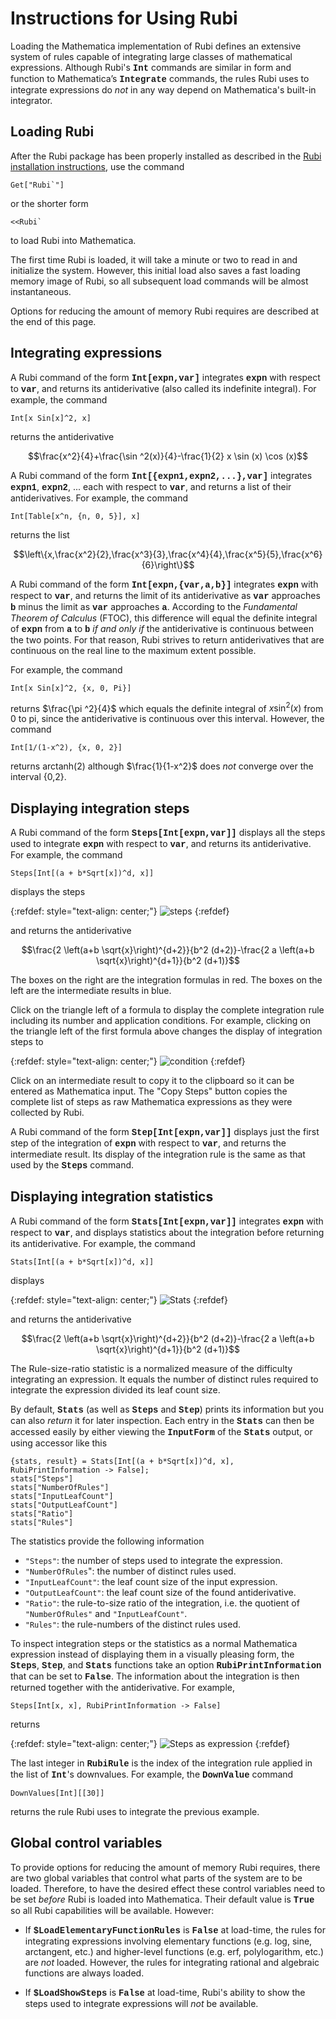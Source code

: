 # Instructions for Using Rubi

Loading the Mathematica implementation of Rubi defines an extensive system of rules capable of integrating large classes of mathematical expressions.  Although Rubi's **<font face="courier">Int</font>** commands are similar in form and function to Mathematica’s **<font face="courier">Integrate</font>** commands, the rules Rubi uses to integrate expressions do *not* in any way depend on Mathematica's built-in integrator.


## Loading Rubi

After the Rubi package has been properly installed as described in the [Rubi installation instructions](https://rulebasedintegration.org/downloadRubi.html), use the command

```mma
Get["Rubi`"]
```
or the shorter form

```mma
<<Rubi`
```
to load Rubi into Mathematica.

The first time Rubi is loaded, it will take a minute or two to read in and initialize the system.  However, this initial load also saves a fast loading memory image of Rubi, so all subsequent load commands will be almost instantaneous.

Options for reducing the amount of memory Rubi requires are described at the end of this page.


## Integrating expressions

A Rubi command of the form **<font face="courier">Int[expn,var]</font>** integrates **<font face="courier">expn</font>** with respect to **<font face="courier">var</font>**, and returns its antiderivative (also called its indefinite integral).  For example, the command
```mma
Int[x Sin[x]^2, x]
```
returns the antiderivative


$$\frac{x^2}{4}+\frac{\sin ^2(x)}{4}-\frac{1}{2} x \sin (x) \cos (x)$$

A Rubi command of the form **<font face="courier">Int[{expn1,expn2,...},var]</font>** integrates **<font face="courier">expn1</font>**, **<font face="courier">expn2</font>**, ... each with respect to **<font face="courier">var</font>**, and returns a list of their antiderivatives.  For example, the command

```mma
Int[Table[x^n, {n, 0, 5}], x]
```
returns the list

$$\left\{x,\frac{x^2}{2},\frac{x^3}{3},\frac{x^4}{4},\frac{x^5}{5},\frac{x^6}{6}\right\}$$

A Rubi command of the form **<font face="courier">Int[expn,{var,a,b}]</font>** integrates **<font face="courier">expn</font>** with respect to **<font face="courier">var</font>**, and returns the limit of its antiderivative as **<font face="courier">var</font>** approaches **<font face="courier">b</font>** minus the limit as **<font face="courier">var</font>** approaches **<font face="courier">a</font>**.  According to the *Fundamental Theorem of Calculus* (FTOC), this difference will equal the definite integral of **<font face="courier">expn</font>** from **<font face="courier">a</font>** to **<font face="courier">b</font>** *if and only if* the antiderivative is continuous between the two points.  For that reason, Rubi strives to return antiderivatives that are continuous on the real line to the maximum extent possible.

For example, the command

```mma
Int[x Sin[x]^2, {x, 0, Pi}]
```
returns $\frac{\pi ^2}{4}$ which equals the definite integral of $x \sin ^2(x)$ from 0 to pi, since the antiderivative is continuous over this interval.  However, the command

```mma
Int[1/(1-x^2), {x, 0, 2}]
```
returns arctanh(2) although $\frac{1}{1-x^2}$ does *not* converge over the interval {0,2}.


## Displaying integration steps

A Rubi command of the form **<font face="courier">Steps[Int[expn,var]]</font>** displays all the steps used to integrate **<font face="courier">expn</font>** with respect to **<font face="courier">var</font>**, and returns its antiderivative.  For example, the command

```mma
Steps[Int[(a + b*Sqrt[x])^d, x]]
```
displays the steps

{:refdef: style="text-align: center;"}
![steps](https://rulebasedintegration.org/RubiScreenShots/integrationSteps1.png)
{:refdef}

and returns the antiderivative

$$\frac{2 \left(a+b \sqrt{x}\right)^{d+2}}{b^2 (d+2)}-\frac{2 a \left(a+b \sqrt{x}\right)^{d+1}}{b^2 (d+1)}$$

The boxes on the right are the integration formulas in red.  The boxes on the left are the intermediate results in blue.

Click on the triangle left of a formula to display the complete integration rule including its number and application conditions.  For example, clicking on the triangle left of the first formula above changes the display of integration steps to

{:refdef: style="text-align: center;"}
![condition](https://rulebasedintegration.org/RubiScreenShots/integrationSteps2.png)
{:refdef}

Click on an intermediate result to copy it to the clipboard so it can be entered as Mathematica input. The "Copy Steps" button copies the complete list of steps as raw Mathematica expressions as they were collected by Rubi.

A Rubi command of the form **<font face="courier">Step[Int[expn,var]]</font>** displays just the first step of the integration of **<font face="courier">expn</font>** with respect to **<font face="courier">var</font>**, and returns the intermediate result.  Its display of the integration rule is the same as that used by the **<font face="courier">Steps</font>** command.


## Displaying integration statistics

A Rubi command of the form **<font face="courier">Stats[Int[expn,var]]</font>** integrates **<font face="courier">expn</font>** with respect to **<font face="courier">var</font>**, and displays statistics about the integration before returning its antiderivative.  For example, the command

```mma
Stats[Int[(a + b*Sqrt[x])^d, x]]
```
displays

{:refdef: style="text-align: center;"}
![Stats](https://rulebasedintegration.org/RubiScreenShots/integrationStats.png)
{:refdef}

and returns the antiderivative

$$\frac{2 \left(a+b \sqrt{x}\right)^{d+2}}{b^2 (d+2)}-\frac{2 a \left(a+b \sqrt{x}\right)^{d+1}}{b^2 (d+1)}$$

The Rule-size-ratio statistic is a normalized measure of the difficulty integrating an expression.  It equals the number of distinct rules required to integrate the expression divided its leaf count size. 

By default, **<font face="courier">Stats</font>** (as well as **<font face="courier">Steps</font>** and **<font face="courier">Step</font>**) prints its information but you can also *return* it for later inspection.
Each entry in the **<font face="courier">Stats</font>** can then be accessed easily by either viewing the **<font face="courier">InputForm</font>** of the **<font face="courier">Stats</font>** output, or using accessor
like this

```mma
{stats, result} = Stats[Int[(a + b*Sqrt[x])^d, x], RubiPrintInformation -> False];
stats["Steps"]
stats["NumberOfRules"]
stats["InputLeafCount"]
stats["OutputLeafCount"]
stats["Ratio"]
stats["Rules"]
```

The statistics provide the following information

- `"Steps"`: the number of steps used to integrate the expression.
- `"NumberOfRules`": the number of distinct rules used.
- `"InputLeafCount"`: the leaf count size of the input expression.
- `"OutputLeafCount"`: the leaf count size of the found antiderivative.
- `"Ratio"`: the rule-to-size ratio of the integration, i.e. the quotient of `"NumberOfRules"` and `"InputLeafCount"`.
- `"Rules"`: the rule-numbers of the distinct rules used.

To inspect integration steps or the statistics as a normal Mathematica expression instead of displaying them in a visually pleasing form, the **<font face="courier">Steps</font>**, **<font face="courier">Step</font>**, and **<font face="courier">Stats</font>** functions take an option **<font face="courier">RubiPrintInformation</font>** that can be set to **<font face="courier">False</font>**. The information about the integration is then returned together with the antiderivative.  For example,

```mma
Steps[Int[x, x], RubiPrintInformation -> False]
```

returns

{:refdef: style="text-align: center;"}
![Steps as expression](https://rulebasedintegration.org/RubiScreenShots/integrationStepsExpression.png)
{:refdef}

The last integer in **<font face="courier">RubiRule</font>** is the index of the integration rule applied in the list of **<font face="courier">Int</font>**'s downvalues.  For example, the **<font face="courier">DownValue</font>** command

```mma
DownValues[Int][[30]]
```

returns the rule Rubi uses to integrate the previous example.


## Global control variables

To provide options for reducing the amount of memory Rubi requires, there are two global variables that control what parts of the system are to be loaded.  Therefore, to have the desired effect these control variables need to be set *before* Rubi is loaded into Mathematica.  Their default value is **<font face="courier">True</font>** so all Rubi capabilities will be available.  However:

* If **<font face="courier">$LoadElementaryFunctionRules</font>** is **<font face="courier">False</font>** at load-time, the rules for integrating expressions involving elementary functions (e.g. log, sine, arctangent, etc.) and higher-level functions (e.g. erf, polylogarithm, etc.) are *not* loaded.  However, the rules for integrating rational and algebraic functions are always loaded.

* If **<font face="courier">$LoadShowSteps</font>** is **<font face="courier">False</font>** at load-time, Rubi's ability to show the steps used to integrate expressions will *not* be available.

